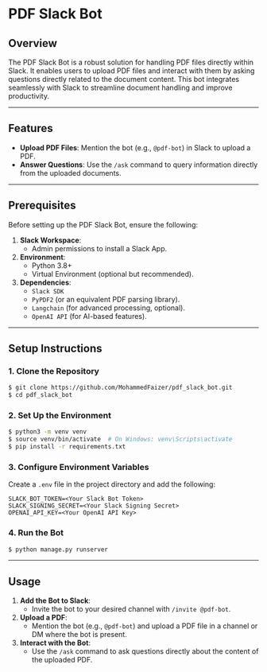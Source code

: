 # PDF Slack Bot

## Overview

The PDF Slack Bot is a robust solution for handling PDF files directly within Slack. It enables users to upload PDF files and interact with them by asking questions directly related to the document content. This bot integrates seamlessly with Slack to streamline document handling and improve productivity.

---

## Features

- **Upload PDF Files**: Mention the bot (e.g., `@pdf-bot`) in Slack to upload a PDF.
- **Answer Questions**: Use the `/ask` command to query information directly from the uploaded documents.

---

## Prerequisites

Before setting up the PDF Slack Bot, ensure the following:

1. **Slack Workspace**:
   - Admin permissions to install a Slack App.
2. **Environment**:
   - Python 3.8+
   - Virtual Environment (optional but recommended).
3. **Dependencies**:
   - `Slack SDK`
   - `PyPDF2` (or an equivalent PDF parsing library).
   - `Langchain` (for advanced processing, optional).
   - `OpenAI API` (for AI-based features).

---

## Setup Instructions

### 1. Clone the Repository

```bash
$ git clone https://github.com/MohammedFaizer/pdf_slack_bot.git
$ cd pdf_slack_bot
```

### 2. Set Up the Environment

```bash
$ python3 -m venv venv
$ source venv/bin/activate  # On Windows: venv\Scripts\activate
$ pip install -r requirements.txt
```

### 3. Configure Environment Variables

Create a `.env` file in the project directory and add the following:

```
SLACK_BOT_TOKEN=<Your Slack Bot Token>
SLACK_SIGNING_SECRET=<Your Slack Signing Secret>
OPENAI_API_KEY=<Your OpenAI API Key>
```

### 4. Run the Bot

```bash
$ python manage.py runserver
```

---

## Usage

1. **Add the Bot to Slack**:
   - Invite the bot to your desired channel with `/invite @pdf-bot`.
2. **Upload a PDF**:
   - Mention the bot (e.g., `@pdf-bot`) and upload a PDF file in a channel or DM where the bot is present.
3. **Interact with the Bot**:
   - Use the `/ask` command to ask questions directly about the content of the uploaded PDF.

